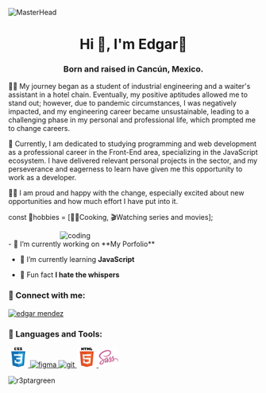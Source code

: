 ![MasterHead](https://i.pinimg.com/originals/cc/e9/04/cce9043fb0b58b3ee3f2a13f95378c3f.gif)
<h1 align="center">Hi 🤟, I'm Edgar🦊</h1>
<h3 align="center">Born and raised in Cancún, Mexico.</h3>
<div>
  <p align="left" tex max-width="50%">
🚶‍♂️ My journey began as a student of industrial engineering and a waiter's assistant in a hotel chain. Eventually, my positive aptitudes allowed me to stand out; however, due to pandemic circumstances, I was negatively impacted, and my engineering career became unsustainable, leading to a challenging phase in my personal and professional life, which prompted me to change careers.

🚀 Currently, I am dedicated to studying programming and web development as a professional career in the Front-End area, specializing in the JavaScript ecosystem. I have delivered relevant personal projects in the sector, and my perseverance and eagerness to learn have given me this opportunity to work as a developer.

🙇‍♂️ I am proud and happy with the change, especially excited about new opportunities and how much effort I have put into it.

const 📌hobbies = [👨‍🍳Cooking, 🎬Watching series and movies];

</p>
<img align="right" alt="coding" width="400" src="https://i.pinimg.com/originals/09/c6/29/09c62903beeba336dc9da76eb5c9a107.gif">
</div>
<br>
- 💼 I’m currently working on **My Porfolio**

- 🌱 I’m currently learning **JavaScript**

- 🌟 Fun fact **I hate the whispers**

<h3 align="left">📌 Connect with me:</h3>
<p align="left">
<a href="https://www.linkedin.com/in/edgar-mendez-fed/" target="_blank"><img align="center" src="https://raw.githubusercontent.com/rahuldkjain/github-profile-readme-generator/master/src/images/icons/Social/linked-in-alt.svg" alt="edgar mendez" height="30" width="40" /></a>
</p>

<h3 align="left">🧰 Languages and Tools:</h3>
<p align="left"> <a href="https://www.w3schools.com/css/" target="_blank" rel="noreferrer"> <img src="https://raw.githubusercontent.com/devicons/devicon/master/icons/css3/css3-original-wordmark.svg" alt="css3" width="40" height="40"/> </a> <a href="https://www.figma.com/" target="_blank" rel="noreferrer"> <img src="https://www.vectorlogo.zone/logos/figma/figma-icon.svg" alt="figma" width="40" height="40"/> </a> <a href="https://git-scm.com/" target="_blank" rel="noreferrer"> <img src="https://www.vectorlogo.zone/logos/git-scm/git-scm-icon.svg" alt="git" width="40" height="40"/> </a> <a href="https://www.w3.org/html/" target="_blank" rel="noreferrer"> <img src="https://raw.githubusercontent.com/devicons/devicon/master/icons/html5/html5-original-wordmark.svg" alt="html5" width="40" height="40"/> </a> <a href="https://sass-lang.com" target="_blank" rel="noreferrer"> <img src="https://raw.githubusercontent.com/devicons/devicon/master/icons/sass/sass-original.svg" alt="sass" width="40" height="40"/> </a> </p>

<p><img align="center" src="https://github-readme-stats.vercel.app/api/top-langs?username=r3ptargreen&show_icons=true&locale=en&layout=compact" alt="r3ptargreen" /></p>


